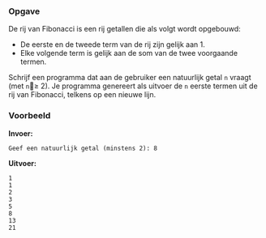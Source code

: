 ### Opgave

De rij van Fibonacci is een rij getallen die als volgt wordt opgebouwd:
* De eerste en de tweede term van de rij zijn gelijk aan 1.
* Elke volgende term is gelijk aan de som van de twee voorgaande termen.

Schrijf een programma dat aan de gebruiker een natuurlijk getal `n` vraagt (met `n`≥ 2). Je programma genereert als uitvoer de `n` eerste termen uit de rij van Fibonacci, telkens op een nieuwe lijn.


### Voorbeeld

**Invoer:**

    Geef een natuurlijk getal (minstens 2): 8

**Uitvoer:**

    1
    1
    2
    3
    5
    8
    13
    21
